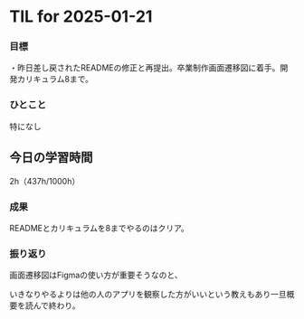 # TIL for 2025-01-21

### 目標

・昨日差し戻されたREADMEの修正と再提出。卒業制作画面遷移図に着手。開発カリキュラム8まで。

### ひとこと

特になし


## 今日の学習時間


2h（437h/1000h）


### 成果

READMEとカリキュラムを8までやるのはクリア。

### 振り返り

画面遷移図はFigmaの使い方が重要そうなのと、

いきなりやるよりは他の人のアプリを観察した方がいいという教えもあり一旦概要を読んで終わり。
